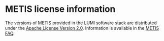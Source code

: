 # METIS license information

The versions of METIS provided in the LUMI software stack are distributed under the
[Apache License Version 2.0](http://www.apache.org/licenses/LICENSE-2.0).
Information is available in the [METIS FAQ](http://glaros.dtc.umn.edu/gkhome/metis/metis/faq).
